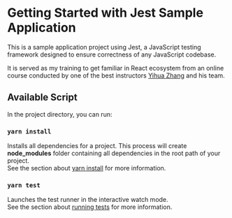 # Getting Started with Jest Sample Application

This is a sample application project using Jest, a JavaScript testing framework designed to ensure correctness of any JavaScript codebase.

It is served as my training to get familiar in React ecosystem from an online course conducted by one of the best instructors [Yihua Zhang](https://github.com/ZhangMYihua) and his team.

## Available Script

In the project directory, you can run:

### `yarn install`

Installs all dependencies for a project. This process will create **node_modules** folder containing all dependencies in the root path of your project.\
See the section about [yarn install](https://classic.yarnpkg.com/lang/en/docs/cli/install/) for more information.

### `yarn test`

Launches the test runner in the interactive watch mode.\
See the section about [running tests](https://facebook.github.io/create-react-app/docs/running-tests) for more information.

